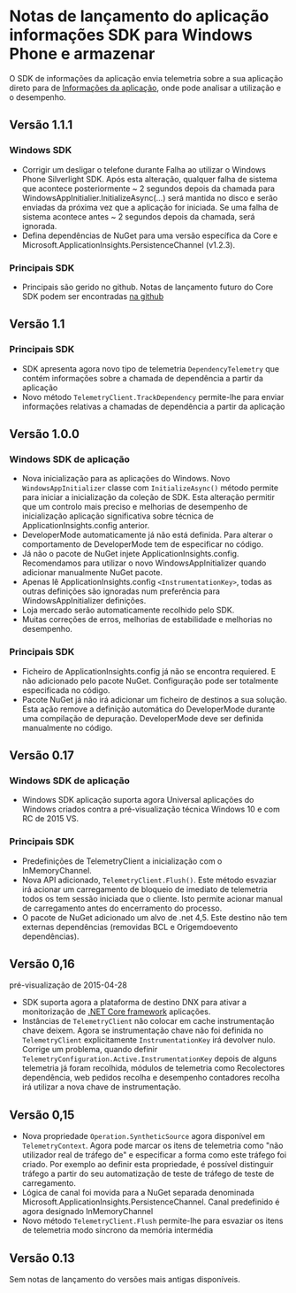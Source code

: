<properties 
    pageTitle="Notas de lançamento do aplicação informações para Windows" 
    description="As atualizações mais recentes para SDK da loja Windows." 
    services="application-insights" 
    documentationCenter=""
    authors="alancameronwills" 
    manager="douge"/>
<tags 
    ms.service="application-insights" 
    ms.workload="tbd" 
    ms.tgt_pltfrm="ibiza" 
    ms.devlang="na" 
    ms.topic="article" 
    ms.date="02/12/2016" 
    ms.author="joshweb"/>
 
# <a name="release-notes-for-application-insights-sdk-for-windows-phone-and-store"></a>Notas de lançamento do aplicação informações SDK para Windows Phone e armazenar

O SDK de informações da aplicação envia telemetria sobre a sua aplicação direto para de [Informações da aplicação](https://azure.microsoft.com/services/application-insights/), onde pode analisar a utilização e o desempenho.


## <a name="version-111"></a>Versão 1.1.1

### <a name="windows-sdk"></a>Windows SDK

- Corrigir um desligar o telefone durante Falha ao utilizar o Windows Phone Silverlight SDK. Após esta alteração, qualquer falha de sistema que acontece posteriormente ~ 2 segundos depois da chamada para WindowsAppInitialier.InitializeAsync(...) será mantida no disco e serão enviadas da próxima vez que a aplicação for iniciada. Se uma falha de sistema acontece antes ~ 2 segundos depois da chamada, será ignorada.  
- Defina dependências de NuGet para uma versão específica da Core e Microsoft.ApplicationInsights.PersistenceChannel (v1.2.3).   

### <a name="core-sdk"></a>Principais SDK

- Principais são gerido no github. Notas de lançamento futuro do Core SDK podem ser encontradas [na github](http://github.com/Microsoft/ApplicationInsights-dotnet/releases)

## <a name="version-11"></a>Versão 1.1

### <a name="core-sdk"></a>Principais SDK

- SDK apresenta agora novo tipo de telemetria ```DependencyTelemetry``` que contém informações sobre a chamada de dependência a partir da aplicação
- Novo método ```TelemetryClient.TrackDependency``` permite-lhe para enviar informações relativas a chamadas de dependência a partir da aplicação

## <a name="version-100"></a>Versão 1.0.0

### <a name="windows-app-sdk"></a>Windows SDK de aplicação

- Nova inicialização para as aplicações do Windows. Novo `WindowsAppInitializer` classe com `InitializeAsync()` método permite para iniciar a inicialização da coleção de SDK. Esta alteração permitir que um controlo mais preciso e melhorias de desempenho de inicialização aplicação significativa sobre técnica de ApplicationInsights.config anterior.
- DeveloperMode automaticamente já não está definida. Para alterar o comportamento de DeveloperMode tem de especificar no código.
- Já não o pacote de NuGet injete ApplicationInsights.config. Recomendamos para utilizar o novo WindowsAppInitializer quando adicionar manualmente NuGet pacote.
- Apenas lê ApplicationInsights.config `<InstrumentationKey>`, todas as outras definições são ignoradas num preferência para WindowsAppInitializer definições.
- Loja mercado serão automaticamente recolhido pelo SDK.
- Muitas correções de erros, melhorias de estabilidade e melhorias no desempenho.

### <a name="core-sdk"></a>Principais SDK

- Ficheiro de ApplicationInsights.config já não se encontra requiered. E não adicionado pelo pacote NuGet. Configuração pode ser totalmente especificada no código.
- Pacote NuGet já não irá adicionar um ficheiro de destinos a sua solução. Esta ação remove a definição automática do DeveloperMode durante uma compilação de depuração. DeveloperMode deve ser definida manualmente no código.

## <a name="version-017"></a>Versão 0.17

### <a name="windows-app-sdk"></a>Windows SDK de aplicação

- Windows SDK aplicação suporta agora Universal aplicações do Windows criados contra a pré-visualização técnica Windows 10 e com RC de 2015 VS.

### <a name="core-sdk"></a>Principais SDK

- Predefinições de TelemetryClient a inicialização com o InMemoryChannel.
- Nova API adicionado, `TelemetryClient.Flush()`. Este método esvaziar irá acionar um carregamento de bloqueio de imediato de telemetria todos os tem sessão iniciada que o cliente. Isto permite acionar manual de carregamento antes do encerramento do processo.
- O pacote de NuGet adicionado um alvo de .net 4,5. Este destino não tem externas dependências (removidas BCL e Origemdoevento dependências).

## <a name="version-016"></a>Versão 0,16 

pré-visualização de 2015-04-28

- SDK suporta agora a plataforma de destino DNX para ativar a monitorização de [.NET Core framework](http://www.dotnetfoundation.org/NETCore5) aplicações.
- Instâncias de ```TelemetryClient``` não colocar em cache instrumentação chave deixem. Agora se instrumentação chave não foi definida no ```TelemetryClient``` explicitamente ```InstrumentationKey``` irá devolver nulo. Corrige um problema, quando definir ```TelemetryConfiguration.Active.InstrumentationKey``` depois de alguns telemetria já foram recolhida, módulos de telemetria como Recolectores dependência, web pedidos recolha e desempenho contadores recolha irá utilizar a nova chave de instrumentação.

## <a name="version-015"></a>Versão 0,15

- Nova propriedade ```Operation.SyntheticSource``` agora disponível em ```TelemetryContext```. Agora pode marcar os itens de telemetria como "não utilizador real de tráfego de" e especificar a forma como este tráfego foi criado. Por exemplo ao definir esta propriedade, é possível distinguir tráfego a partir do seu automatização de teste de tráfego de teste de carregamento.
- Lógica de canal foi movida para a NuGet separada denominada Microsoft.ApplicationInsights.PersistenceChannel. Canal predefinido é agora designado InMemoryChannel
- Novo método ```TelemetryClient.Flush``` permite-lhe para esvaziar os itens de telemetria modo síncrono da memória intermédia

## <a name="version-013"></a>Versão 0.13

Sem notas de lançamento do versões mais antigas disponíveis. 
